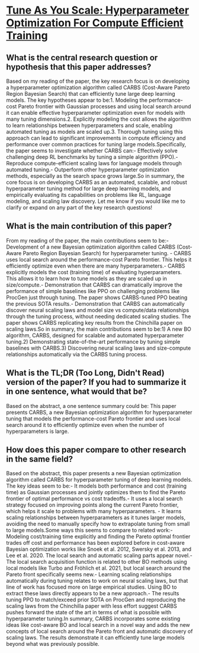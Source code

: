 # [Tune As You Scale: Hyperparameter Optimization For Compute Efficient   Training](https://arxiv.org/abs/2306.08055)

## What is the central research question or hypothesis that this paper addresses?

Based on my reading of the paper, the key research focus is on developing a hyperparameter optimization algorithm called CARBS (Cost-Aware Pareto Region Bayesian Search) that can efficiently tune large deep learning models. The key hypotheses appear to be:1. Modeling the performance-cost Pareto frontier with Gaussian processes and using local search around it can enable effective hyperparameter optimization even for models with many tuning dimensions.2. Explicitly modeling the cost allows the algorithm to learn relationships between hyperparameters and scale, enabling automated tuning as models are scaled up.3. Thorough tuning using this approach can lead to significant improvements in compute efficiency and performance over common practices for tuning large models.Specifically, the paper seems to investigate whether CARBS can:- Effectively solve challenging deep RL benchmarks by tuning a simple algorithm (PPO).- Reproduce compute-efficient scaling laws for language models through automated tuning.- Outperform other hyperparameter optimization methods, especially as the search space grows large.So in summary, the core focus is on developing CARBS as an automated, scalable, and robust hyperparameter tuning method for large deep learning models, and empirically evaluating its capabilities on problems like RL, language modeling, and scaling law discovery. Let me know if you would like me to clarify or expand on any part of the key research questions!


## What is the main contribution of this paper?

From my reading of the paper, the main contributions seem to be:- Development of a new Bayesian optimization algorithm called CARBS (Cost-Aware Pareto Region Bayesian Search) for hyperparameter tuning. - CARBS uses local search around the performance-cost Pareto frontier. This helps it efficiently optimize even when there are many hyperparameters.- CARBS explicitly models the cost (training time) of evaluating hyperparameters. This allows it to learn how to tune models as they are scaled up in size/compute.- Demonstration that CARBS can dramatically improve the performance of simple baselines like PPO on challenging problems like ProcGen just through tuning. The paper shows CARBS-tuned PPO beating the previous SOTA results.- Demonstration that CARBS can automatically discover neural scaling laws and model size vs compute/data relationships through the tuning process, without needing dedicated scaling studies. The paper shows CARBS replicating key results from the Chinchilla paper on scaling laws.So in summary, the main contributions seem to be:1) A new BO algorithm, CARBS, designed for scalable and automated hyperparameter tuning.2) Demonstrating state-of-the-art performance by tuning simple baselines with CARBS.3) Discovering neural scaling laws and size-compute relationships automatically via the CARBS tuning process.


## What is the TL;DR (Too Long, Didn't Read) version of the paper? If you had to summarize it in one sentence, what would that be?

Based on the abstract, a one sentence summary could be: This paper presents CARBS, a new Bayesian optimization algorithm for hyperparameter tuning that models the performance-cost Pareto frontier and uses local search around it to efficiently optimize even when the number of hyperparameters is large.


## How does this paper compare to other research in the same field?

Based on the abstract, this paper presents a new Bayesian optimization algorithm called CARBS for hyperparameter tuning of deep learning models. The key ideas seem to be:- It models both performance and cost (training time) as Gaussian processes and jointly optimizes them to find the Pareto frontier of optimal performance vs cost tradeoffs.- It uses a local search strategy focused on improving points along the current Pareto frontier, which helps it scale to problems with many hyperparameters. - It learns scaling relationships between hyperparameters as it tunes larger models, avoiding the need to manually specify how to extrapolate tuning from small to large models.Some ways this seems to compare to related work:- Modeling cost/training time explicitly and finding the Pareto optimal frontier trades off cost and performance has been explored before in cost-aware Bayesian optimization works like Snoek et al. 2012, Swersky et al. 2013, and Lee et al. 2020. The local search and automatic scaling parts appear novel.- The local search acquisition function is related to other BO methods using local models like Turbo and Fröhlich et al. 2021, but local search around the Pareto front specifically seems new.- Learning scaling relationships automatically during tuning relates to work on neural scaling laws, but that line of work has focused more on large empirical studies. Using BO to extract these laws directly appears to be a new approach.- The results tuning PPO to match/exceed prior SOTA on ProcGen and reproducing the scaling laws from the Chinchilla paper with less effort suggest CARBS pushes forward the state of the art in terms of what is possible with hyperparameter tuning.In summary, CARBS incorporates some existing ideas like cost-aware BO and local search in a novel way and adds the new concepts of local search around the Pareto front and automatic discovery of scaling laws. The results demonstrate it can efficiently tune large models beyond what was previously possible.
